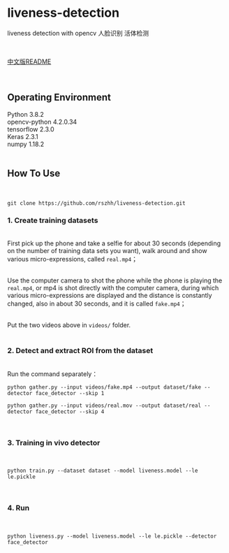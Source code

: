 # liveness-detection

liveness detection with opencv  人脸识别 活体检测

<br>

[中文版README](README_CN.md)

<br>

## Operating Environment

Python 3.8.2 <br>
opencv-python 4.2.0.34 <br>
tensorflow 2.3.0 <br>
Keras 2.3.1 <br>
numpy 1.18.2 <br><br>

## How To Use
<br>

```text
git clone https://github.com/rszhh/liveness-detection.git
```

### 1. Create training datasets

<br>First pick up the phone and take a selfie for about 30 seconds (depending on the number of training data sets you want), walk around and show various micro-expressions, called `real.mp4`；<br><br>

Use the computer camera to shot the phone while the phone is playing the `real.mp4`, or mp4 is shot directly with the computer camera, during which various micro-expressions are displayed and the distance is constantly changed, also in about 30 seconds, and it is called `fake.mp4`；<br><br>

Put the two videos above in `videos/` folder. <br><br>

### 2. Detect and extract ROI from the dataset

<br>Run the command separately：
<br>
```
python gather.py --input videos/fake.mp4 --output dataset/fake --detector face_detector --skip 1
```

```
python gather.py --input videos/real.mov --output dataset/real --detector face_detector --skip 4
```

<br>

### 3. Training in vivo detector

<br>

```
python train.py --dataset dataset --model liveness.model --le le.pickle
```

<br>

### 4. Run

<br>

```
python liveness.py --model liveness.model --le le.pickle --detector face_detector
```

<br><br>
